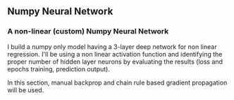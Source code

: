 ## Numpy Neural Network
### A non-linear (custom) Numpy Neural Network
I build a numpy only model having a 3-layer deep network for non linear regression. I'll be using a non linear activation function and identifying the proper number of hidden layer neurons by evaluating the results (loss and epochs training, prediction output). 

In this section, manual backprop and chain rule based gradient propagation will be used.